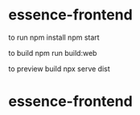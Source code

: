 # essence-frontend

to run
npm install
npm start

to build
npm run build:web

to preview build
npx serve dist
# essence-frontend
